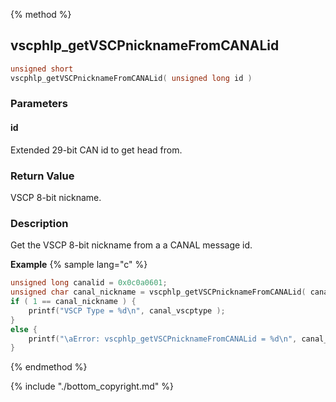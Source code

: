 
{% method %}
## vscphlp_getVSCPnicknameFromCANALid

```c
unsigned short 
vscphlp_getVSCPnicknameFromCANALid( unsigned long id )
```

### Parameters

#### id
Extended 29-bit CAN id to get head from.

### Return Value
VSCP 8-bit nickname. 

### Description
Get the VSCP 8-bit nickname from a a CANAL message id. 

**Example** {% sample lang="c" %}

```c
unsigned long canalid = 0x0c0a0601;
unsigned char canal_nickname = vscphlp_getVSCPnicknameFromCANALid( canalid );
if ( 1 == canal_nickname ) {
    printf("VSCP Type = %d\n", canal_vscptype );
}
else {
    printf("\aError: vscphlp_getVSCPnicknameFromCANALid = %d\n", canal_nickname );
}
```

{% endmethod %}

{% include "./bottom_copyright.md" %}